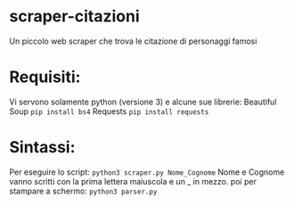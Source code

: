 # scraper-citazioni
Un piccolo web scraper che trova le citazione di personaggi famosi 
# Requisiti:
Vi servono solamente python (versione 3) e alcune sue librerie:
  Beautiful Soup `pip install bs4` 
  Requests `pip install requests`
  
 # Sintassi:
 Per eseguire lo script:
 `python3 scraper.py Nome_Cognome` Nome e Cognome vanno scritti con la prima lettera maiuscola e un _ in mezzo.
 poi per stampare a schermo:
 `python3 parser.py`
